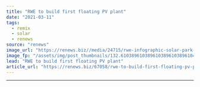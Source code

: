 ```yaml
---
title: "RWE to build first floating PV plant"
date: "2021-03-11"
tags: 
  - remix
  - solar
  - renews
source: "renews"
image_url: "https://renews.biz//media/24715/rwe-infographic-solar-park-amer.jpg?mode=crop&width=770&heightratio=0.6103896103896103896103896104&slimmage=true"
image_fp: "/assets/img/post_thumbnails/132.6103896103896103896103896104&slimmage=true"
lead: "RWE to build first floating PV plant"
article_url: "https://renews.biz/67058/rwe-to-build-first-floating-pv-plant/"
---
```


---
